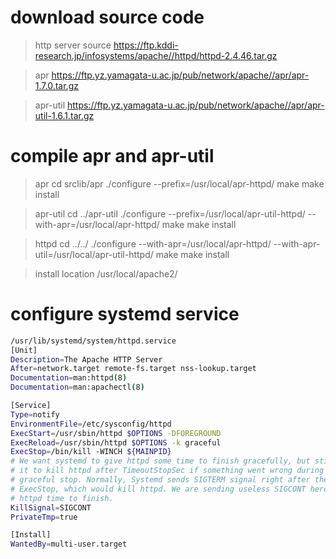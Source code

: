 # download source code

> http server source
https://ftp.kddi-research.jp/infosystems/apache//httpd/httpd-2.4.46.tar.gz

> apr
https://ftp.yz.yamagata-u.ac.jp/pub/network/apache//apr/apr-1.7.0.tar.gz

> apr-util
https://ftp.yz.yamagata-u.ac.jp/pub/network/apache//apr/apr-util-1.6.1.tar.gz


# compile apr and apr-util
> apr
cd srclib/apr
./configure --prefix=/usr/local/apr-httpd/
make
make install

> apr-util
cd ../apr-util
./configure --prefix=/usr/local/apr-util-httpd/ --with-apr=/usr/local/apr-httpd/
make
make install

> httpd
cd ../../
./configure --with-apr=/usr/local/apr-httpd/ --with-apr-util=/usr/local/apr-util-httpd/
make
make install

> install location
/usr/local/apache2/

# configure systemd service
```bash
/usr/lib/systemd/system/httpd.service
[Unit]
Description=The Apache HTTP Server
After=network.target remote-fs.target nss-lookup.target
Documentation=man:httpd(8)
Documentation=man:apachectl(8)

[Service]
Type=notify
EnvironmentFile=/etc/sysconfig/httpd
ExecStart=/usr/sbin/httpd $OPTIONS -DFOREGROUND
ExecReload=/usr/sbin/httpd $OPTIONS -k graceful
ExecStop=/bin/kill -WINCH ${MAINPID}
# We want systemd to give httpd some time to finish gracefully, but still want
# it to kill httpd after TimeoutStopSec if something went wrong during the
# graceful stop. Normally, Systemd sends SIGTERM signal right after the
# ExecStop, which would kill httpd. We are sending useless SIGCONT here to give
# httpd time to finish.
KillSignal=SIGCONT
PrivateTmp=true

[Install]
WantedBy=multi-user.target
```
